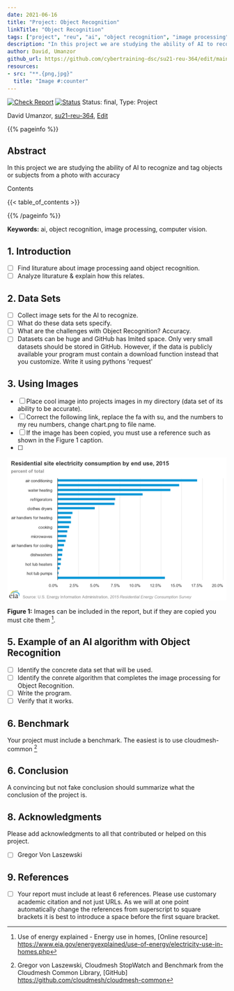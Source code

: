 ```yaml
---
date: 2021-06-16
title: "Project: Object Recognition"
linkTitle: "Object Recognition"
tags: ["project", "reu", "ai", "object recognition", "image processing", "computer vision"]
description: "In this project we are studying the ability of AI to recognize and tag objects or subjects from a photo with accuracy"
author: David, Umanzor
github_url: https://github.com/cybertraining-dsc/su21-reu-364/edit/main/project/index.md
resources:
- src: "**.{png,jpg}"
  title: "Image #:counter"
---         
```

           
[![Check Report](https://github.com/cybertraining-dsc/su21-reu-364/workflows/Check%20Report/badge.svg)](https://github.com/cybertraining-dsc/su21-reu-364/actions)
[![Status](https://github.com/cybertraining-dsc/su21-reu-364/workflows/Status/badge.svg)](https://github.com/cybertraining-dsc/su21-reu-364/actions)
Status: final, Type: Project


David Umanzor, [su21-reu-364](https://github.com/cybertraining-dsc/su21-reu-364), [Edit](https://github.com/cybertraining-dsc/su21-reu-364/blob/main/project/index.md)

{{% pageinfo %}}

## Abstract

In this project we are studying the ability of AI to recognize and tag objects or subjects from a photo with accuracy

Contents

{{< table_of_contents >}}

{{% /pageinfo %}}

**Keywords:** ai, object recognition, image processing, computer vision. 

## 1. Introduction

- [ ] Find liturature about image processing aand object recognition.
- [ ] Analyze liturature & explain how this relates.

## 2. Data Sets

- [ ] Collect image sets for the AI to recognize.
- [ ] What do these data sets specify.
- [ ] What are the challenges with Object Recognition? Accuracy.
- [ ] Datasets can be huge and GitHub has lmited space. Only very small datasets should be stored in GitHub. 
  However, if the data is publicly available your program must contain a download function instead that you customize. 
  Write it using pythons 'request' 

## 3. Using Images

- [ ] Place cool image into projects images in my directory (data set of its ability to be accurate).
- [ ] Correct the following link, replace the fa with su, and the numbers to my reu numbers, change chart.png to file name.
- [ ] If the image has been copied, you must use a reference such as shown in the Figure 1 caption.
- [ ] 
![Figure 1](https://github.com/cybertraining-dsc/fa20-523-314/raw/main/project/images/chart.png)

**Figure 1:** Images can be included in the report, but if they are copied you must cite them [^1].

## 5. Example of an AI algorithm with Object Recognition

- [ ] Identify the concrete data set that will be used.
- [ ] Identify the conrete algorithm that completes the image processing for Object Recognition.
- [ ] Write the program.
- [ ] Verify that it works.

## 6. Benchmark

Your project must include a benchmark. The easiest is to use cloudmesh-common [^2]

## 6. Conclusion

A convincing but not fake conclusion should summarize what the conclusion of the project is.

## 8. Acknowledgments

Please add acknowledgments to all that contributed or helped on this project.  

- [ ] Gregor Von Laszewski

## 9. References

- [ ] Your report must include at least 6 references. Please use customary academic citation and not just URLs. As we will at 
  one point automatically change the references from superscript to square brackets it is best to introduce a space before 
  the first square bracket.

[^1]: Use of energy explained - Energy use in homes, [Online resource] 
      <https://www.eia.gov/energyexplained/use-of-energy/electricity-use-in-homes.php>


[^2]: Gregor von Laszewski, Cloudmesh StopWatch and Benchmark from the Cloudmesh Common Library, [GitHub] 
      <https://github.com/cloudmesh/cloudmesh-common>

